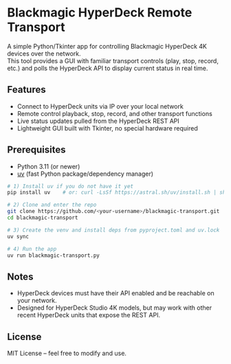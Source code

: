 # Blackmagic HyperDeck Remote Transport

A simple Python/Tkinter app for controlling Blackmagic HyperDeck 4K devices over the network.  
This tool provides a GUI with familiar transport controls (play, stop, record, etc.) and polls the HyperDeck API to display current status in real time.

## Features
- Connect to HyperDeck units via IP over your local network  
- Remote control playback, stop, record, and other transport functions  
- Live status updates pulled from the HyperDeck REST API  
- Lightweight GUI built with Tkinter, no special hardware required  

## Prerequisites
- Python 3.11 (or newer)  
- [uv](https://github.com/astral-sh/uv) (fast Python package/dependency manager)  

```bash
# 1) Install uv if you do not have it yet
pip install uv    # or: curl -LsSf https://astral.sh/uv/install.sh | sh

# 2) Clone and enter the repo
git clone https://github.com/<your-username>/blackmagic-transport.git
cd blackmagic-transport

# 3) Create the venv and install deps from pyproject.toml and uv.lock
uv sync

# 4) Run the app
uv run blackmagic-transport.py
```

## Notes
- HyperDeck devices must have their API enabled and be reachable on your network.  
- Designed for HyperDeck Studio 4K models, but may work with other recent HyperDeck units that expose the REST API.  

## License
MIT License – feel free to modify and use.



